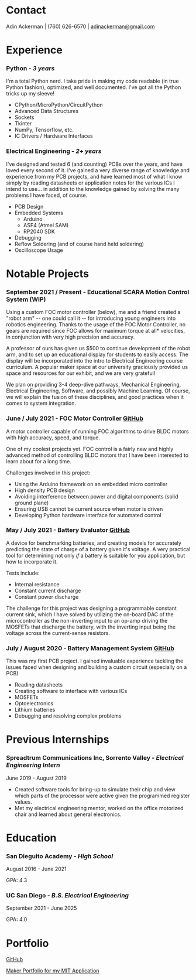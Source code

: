 # Contact

Adin Ackerman | (760) 626-6570 | adinackerman@gmail.com

# Experience

### **Python** - *3 years*

I'm a total Python nerd. I take pride in making my code readable (in true Python fashion), optimized, and well documented. I've got all the Python tricks up my sleeve!

- CPython/MicroPython/CircuitPython
- Advanced Data Structures
- Sockets
- Tkinter
- NumPy, Tensorflow, etc.
- IC Drivers / Hardware Interfaces

### **Electrical Engineering** - *2+ years*

I've designed and tested 6 (and counting) PCBs over the years, and have loved every second of it. I've gained a very diverse range of knowledge and experience from my PCB projects, and have learned most of what I know simply by reading datasheets or application notes for the various ICs I intend to use... in addition to the knowledge gained by solving the many problems I have faced, of course.

- PCB Design
- Embedded Systems
  - Arduino
  - ASF4 (Atmel SAM)
  - RP2040 SDK
- Debugging
- Reflow Soldering (and of course hand held soldering)
- Oscilloscope Usage

# Notable Projects

### September 2021 / Present - **Educational SCARA Motion Control System** (WIP)

Using a custom FOC motor controller (below), me and a friend created a "robot arm" -- one could call it -- for introducing young engineers into robotics engineering. Thanks to the usage of the FOC Motor Controller, no gears are required since FOC allows for maximum torque at all\* velocities, in conjunction with very high precision and accuracy.

A professor of ours has given us $500 to continue development of the robot arm, and to set up an educational display for students to easily access. The display will be incorporated into the intro to Electrical Engineering course curriculum. A popular maker space at our university graciously provided us space and resources for our exhibit, and we are very grateful!

We plan on providing 3-4 deep-dive pathways, Mechanical Engineering, Electrical Engineering, Software, and possibly Machine Learning. Of course, we will explain the fusion of these disciplines, and good practices when it comes to system integration.

### June / July 2021 - **FOC Motor Controller** [GitHub](https://github.com/AdinAck/Motor-Controller)

A motor controller capable of running FOC algorithms to drive BLDC motors with high accuracy, speed, and torque.

One of my coolest projects yet. FOC control is a fairly new and highly advanced method of controlling BLDC motors that I have been interested to learn about for a long time.

Challenges involved in this project:

- Using the Arduino framework on an embedded micro controller
- High density PCB design
- Avoiding interference between power and digital components (solid ground plane)
- Ensuring USB cannot be current source when motor is driven
- Developing Python hardware interface for automated control

### May / July 2021 - **Battery Evaluator** [GitHub](https://github.com/AdinAck/Battery-Evaluator)

A device for benchmarking batteries, and creating models for accurately predicting the state of charge of a battery given it's voltage. A very practical tool for determining not only *if* a battery is suitable for you application, but how to incorporate it.

Tests include:

- Internal resistance
- Constant current discharge
- Constant power discharge

The challenge for this project was designing a programmable constant current sink, which I have solved by utilizing the on-board DAC of the microcontroller as the non-inverting input to an op-amp driving the MOSFETs that discharge the battery, with the inverting input being the voltage across the current-sense resistors.

### July / August 2020 - **Battery Management System** [GitHub](https://github.com/AdinAck/SuperBMS)

This was my first PCB project. I gained invaluable experience tackling the issues faced when designing and building a custom circuit (especially on a PCB)

- Reading datasheets
- Creating software to interface with various ICs
- MOSFETs
- Optoelectronics
- Lithium batteries
- Debugging and resolving complex problems

# Previous Internships

### **Spreadtrum Communications Inc, Sorrento Valley** - *Electrical Engineering Intern*

June 2019 - August 2019

- Created software tools for bring-up to simulate their chip and view which parts of the processor were active given the programmed register values.
- Met my electrical engineering mentor, worked on the office motorized chair and learned about general electronics.

# Education

### **San Dieguito Academy** - *High School*

August 2016 - June 2021

GPA: 4.3

### **UC San Diego** - *B.S. Electrical Engineering*

September 2021 - June 2025

GPA: 4.0

# Portfolio

[GitHub](https://github.com/AdinAck)

[Maker Portfolio for my MIT Application](https://www.youtube.com/watch?v=01xOdK2FQu4)